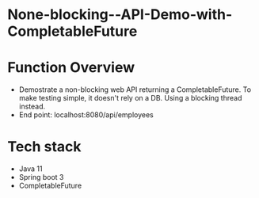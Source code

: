 # None-blocking--API-Demo-with-CompletableFuture
# Function Overview
- Demostrate a non-blocking web API returning a CompletableFuture. To make testing simple, it doesn't rely on a DB. Using a blocking thread instead.
- End point: localhost:8080/api/employees

# Tech stack
- Java 11
- Spring boot 3
- CompletableFuture
